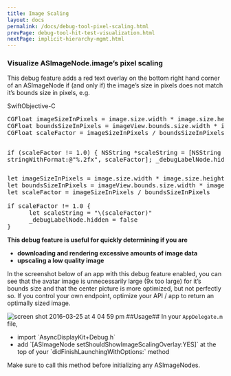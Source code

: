 ```yaml
---
title: Image Scaling
layout: docs
permalink: /docs/debug-tool-pixel-scaling.html
prevPage: debug-tool-hit-test-visualization.html
nextPage: implicit-hierarchy-mgmt.html
---
```


### Visualize ASImageNode.image’s pixel scaling

This debug feature adds a red text overlay on the bottom right hand corner of an ASImageNode if (and only if) the image’s size in pixels does not match it’s bounds size in pixels, e.g.

<div class = "highlight-group">
<span class="language-toggle"><a data-lang="swift" class="swiftButton">Swift</a><a data-lang="objective-c" class = "active objcButton">Objective-C</a></span>

<div class = "code">
<pre lang="objc" class="objcCode">
CGFloat imageSizeInPixels = image.size.width * image.size.height;
CGFloat boundsSizeInPixels = imageView.bounds.size.width * imageView.bounds.size.height;
CGFloat scaleFactor = imageSizeInPixels / boundsSizeInPixels;

if (scaleFactor != 1.0) {
      NSString *scaleString = [NSString stringWithFormat:@"%.2fx", scaleFactor];
      _debugLabelNode.hidden = NO;
}
</pre>
<pre lang="swift" class = "swiftCode hidden">
let imageSizeInPixels = image.size.width * image.size.height
let boundsSizeInPixels = imageView.bounds.size.width * imageView.bounds.size.height
let scaleFactor = imageSizeInPixels / boundsSizeInPixels

if scaleFactor != 1.0 {
      let scaleString = "\(scaleFactor)"
      _debugLabelNode.hidden = false
}
</pre>
</div>
</div>


**This debug feature is useful for quickly determining if you are**
<ul>
  <li><strong>downloading and rendering excessive amounts of image data</li> 
  <li>upscaling a low quality image</strong></li>
</ul>

In the screenshot below of an app with this debug feature enabled, you can see that the avatar image is unnecessarily large (9x too large) for it’s bounds size and that the center picture is more optimized, but not perfectly so. If you control your own endpoint, optimize your API / app to return an optimally sized image.

![screen shot 2016-03-25 at 4 04 59 pm](https://cloud.githubusercontent.com/assets/3419380/14056994/15561daa-f2b1-11e5-9606-59d54d2b5354.png)
##Usage##
In your `AppDelegate.m` file, 
<ul>
  <li>import `AsyncDisplayKit+Debug.h`</li>
  <li>add `[ASImageNode setShouldShowImageScalingOverlay:YES]` at the top of your `didFinishLaunchingWithOptions:` method</li>
</ul>
Make sure to call this method before initializing any ASImageNodes.
